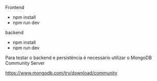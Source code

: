 Frontend
- npm install
- npm run dev

backend
- npm install
- npm run dev

Para testar o backend e persistência é necessário utilizar o MongoDB Community Server

https://www.mongodb.com/try/download/community